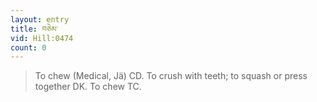 ```yaml
---
layout: entry
title: བཅེམ་
vid: Hill:0474
count: 0
---
```

> To chew (Medical, Jä) CD\. To crush with teeth; to squash or press together DK\. To chew TC\.


